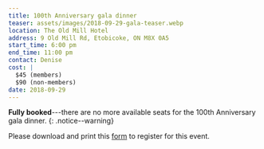 ```yaml
---
title: 100th Anniversary gala dinner
teaser: assets/images/2018-09-29-gala-teaser.webp
location: The Old Mill Hotel
address: 9 Old Mill Rd, Etobicoke, ON M8X 0A5
start_time: 6:00 pm
end_time: 11:00 pm
contact: Denise
cost: |
  $45 (members)
  $90 (non-members)
date: 2018-09-29
---
```


**Fully booked**---there are no more available seats for the 100th Anniversary
gala dinner.
{: .notice--warning}

Please download and print this [form] to register for this event.

[form]: </assets/pdf/2018-09-29-gala-dinner.pdf>
